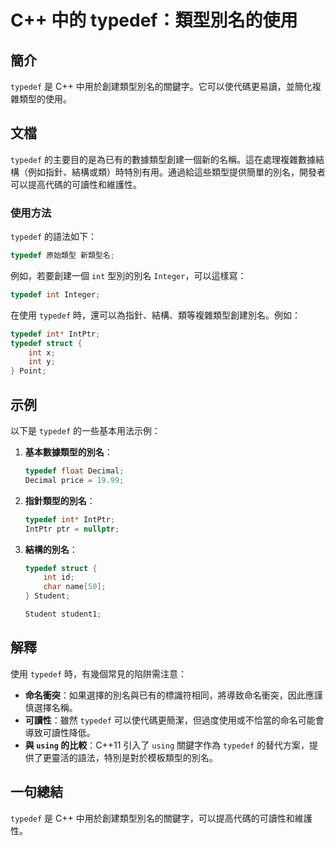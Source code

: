 <!--
Meta Description: # C++ 中的 typedef：類型別名的使用 ## 簡介 `typedef` 是 C++ 中用於創建類型別名的關鍵字。它可以使代碼更易讀，並簡化複雜類型的使用。 ## 文檔 `typedef` 的主要目的是為已有的數據類型創建一個新的名稱。這在處理複雜數據結構（例如指針、結構或類）時特別有用。通...
Meta Keywords: typedef, int, cpp, intptr, 中用於創建類型別名的關鍵字
-->

# C++ 中的 typedef：類型別名的使用

## 簡介
`typedef` 是 C++ 中用於創建類型別名的關鍵字。它可以使代碼更易讀，並簡化複雜類型的使用。

## 文檔
`typedef` 的主要目的是為已有的數據類型創建一個新的名稱。這在處理複雜數據結構（例如指針、結構或類）時特別有用。通過給這些類型提供簡單的別名，開發者可以提高代碼的可讀性和維護性。

### 使用方法
`typedef` 的語法如下：
```cpp
typedef 原始類型 新類型名;
```
例如，若要創建一個 `int` 型別的別名 `Integer`，可以這樣寫：
```cpp
typedef int Integer;
```

在使用 `typedef` 時，還可以為指針、結構、類等複雜類型創建別名。例如：
```cpp
typedef int* IntPtr;
typedef struct {
    int x;
    int y;
} Point;
```

## 示例
以下是 `typedef` 的一些基本用法示例：

1. **基本數據類型的別名**：
   ```cpp
   typedef float Decimal;
   Decimal price = 19.99;
   ```

2. **指針類型的別名**：
   ```cpp
   typedef int* IntPtr;
   IntPtr ptr = nullptr;
   ```

3. **結構的別名**：
   ```cpp
   typedef struct {
       int id;
       char name[50];
   } Student;

   Student student1;
   ```

## 解釋
使用 `typedef` 時，有幾個常見的陷阱需注意：

- **命名衝突**：如果選擇的別名與已有的標識符相同，將導致命名衝突，因此應謹慎選擇名稱。
- **可讀性**：雖然 `typedef` 可以使代碼更簡潔，但過度使用或不恰當的命名可能會導致可讀性降低。
- **與 `using` 的比較**：C++11 引入了 `using` 關鍵字作為 `typedef` 的替代方案，提供了更靈活的語法，特別是對於模板類型的別名。

## 一句總結
`typedef` 是 C++ 中用於創建類型別名的關鍵字，可以提高代碼的可讀性和維護性。
